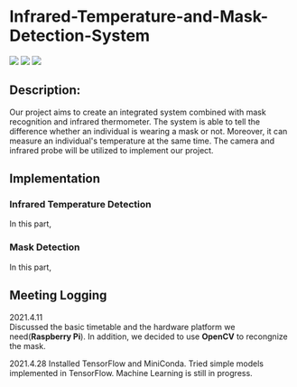 # Infrared-Temperature-and-Mask-Detection-System
![](https://img.shields.io/badge/Language-Python-green) ![](https://img.shields.io/badge/Hardware-RPi-red) ![](https://img.shields.io/badge/Framework-OpenCV-yellow)

## Description:
Our project aims to create an integrated system combined with mask recognition and infrared thermometer. The system is able to tell the difference whether an individual is wearing a mask or not. Moreover, it can measure an individual's temperature at the same time. The camera and infrared probe will be utilized to implement our project.

## Implementation
### Infrared Temperature Detection
In this part, 


### Mask Detection
In this part, 

## Meeting Logging  
2021.4.11  
Discussed the basic timetable and the hardware platform we need(**Raspberry Pi**). In addition, we decided to use **OpenCV** to recongnize the mask.

2021.4.28
Installed TensorFlow and MiniConda. Tried simple models implemented in TensorFlow. Machine Learning is still in progress.
